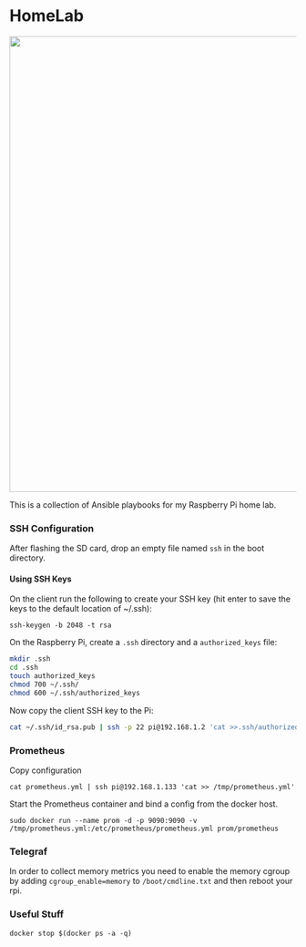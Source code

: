 # HomeLab

<p align="center">
    <img src="https://tinyurl.com/y2u66eud" width="800">
</p>

This is a collection of Ansible playbooks for my Raspberry Pi home lab.

### SSH Configuration

After flashing the SD card, drop an empty file named `ssh` in the boot directory.

#### Using SSH Keys

On the client run the following to create your SSH key (hit enter to save the keys to the default location of ~/.ssh):

`ssh-keygen -b 2048 -t rsa`

On the Raspberry Pi, create a `.ssh` directory and a `authorized_keys` file:

``` bash
mkdir .ssh
cd .ssh
touch authorized_keys
chmod 700 ~/.ssh/
chmod 600 ~/.ssh/authorized_keys
```

Now copy the client SSH key to the Pi:

``` bash
cat ~/.ssh/id_rsa.pub | ssh -p 22 pi@192.168.1.2 'cat >>.ssh/authorized_keys'
```

### Prometheus

Copy configuration

```
cat prometheus.yml | ssh pi@192.168.1.133 'cat >> /tmp/prometheus.yml'
```

Start the Prometheus container and bind a config from the docker host.

```
sudo docker run --name prom -d -p 9090:9090 -v /tmp/prometheus.yml:/etc/prometheus/prometheus.yml prom/prometheus
```

### Telegraf

In order to collect memory metrics you need to enable the memory cgroup by adding `cgroup_enable=memory` to `/boot/cmdline.txt` and then reboot your rpi.

### Useful Stuff

```
docker stop $(docker ps -a -q)
```